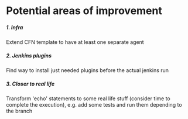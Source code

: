 # Potential areas of improvement
##### 1. Infra
Extend CFN template to have at least one separate agent

##### 2. Jenkins plugins
Find way to install just needed plugins before the actual jenkins run

##### 3. Closer to real life
Transform 'echo' statements to some real life stuff (consider time to complete the execution), e.g. add some tests and run them depending to the branch
